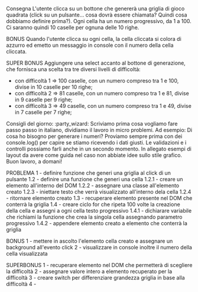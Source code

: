 Consegna
L'utente clicca su un bottone che genererà una griglia di gioco quadrata (click su un pulsante... cosa dovrà essere chiamata? Quindi cosa dobbiamo definire prima?).
Ogni cella ha un numero progressivo, da 1 a 100.
Ci saranno quindi 10 caselle per ognuna delle 10 righe.


BONUS
Quando l'utente clicca su ogni cella, la cella cliccata si colora di azzurro ed emetto un messaggio in console con il numero della cella cliccata.


SUPER BONUS
Aggiungere una select accanto al bottone di generazione, che fornisca una scelta tra tre diversi livelli di difficoltà:
- con difficoltà 1 => 100 caselle, con un numero compreso tra 1 e 100, divise in 10 caselle per 10 righe;
- con difficoltà 2 => 81 caselle, con un numero compreso tra 1 e 81, divise in 9 caselle per 9 righe;
- con difficoltà 3 => 49 caselle, con un numero compreso tra 1 e 49, divise in 7 caselle per 7 righe;


Consigli del giorno:  :party_wizard:
Scriviamo prima cosa vogliamo fare passo passo in italiano, dividiamo il lavoro in micro problemi.
Ad esempio:
Di cosa ho bisogno per generare i numeri?
Proviamo sempre prima con dei console.log() per capire se stiamo ricevendo i dati giusti.
Le validazioni e i controlli possiamo farli anche in un secondo momento.
In allegato esempi di layout da avere come guida nel caso non abbiate idee sullo stile grafico.
Buon lavoro, a domani!



PROBLEMA
1 - definire funzione che generi una griglia al click di un pulsante
    1.2 - definire una funzione che generi una cella 
        1.2.1 - creare un elemento all'interno del DOM
        1.2.2 - assegnare una classe all'elemento creato
        1.2.3 - iniettare testo che verrà visualizzato all'interno dela cella
        1.2.4 - ritornare elemento creato
    1.3 - recuperare elemento presente nel DOM che conterrà la griglia
    1.4 - creare ciclo for che ripeta 100 volte la creazione della cella e assegni a ogni cella testo progressivo
        1.4.1 - dichiarare variabile che richiami la funzione che crea la singola cella assegnando parametro progressivo 
        1.4.2 - appendere elemento creato a elemento che conterrà la griglia



BONUS
1 - mettere in ascolto l'elemento cella creato e assegnare un background all'evento click
2 - visualizzare in console inoltre il numero della cella visualizzata



SUPERBONUS
1 - recuperare elemento nel DOM che permetterà di scegliere la difficoltà
2 - assegnare valore intero a elemento recuperato per la difficoltà
3 - creare switch per differenziare grandezza griglia in base alla difficoltà
4 - 






